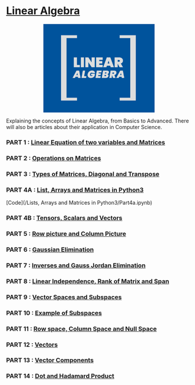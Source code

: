 
# [Linear Algebra](https://medium.com/linear-algebra)

<img style=" display: block;
     max-width: 60%;
    height: auto;
    margin: auto;
    float: none!important;" src="Logo/linalg.png"
    alt ="publication-logo"/>  

Explaining the concepts of Linear Algebra, from Basics to Advanced. There will also be articles about their application in Computer Science. 

### PART 1   : [Linear Equation of two variables and Matrices](https://medium.com/linear-algebra/part-1-linear-equation-of-two-variables-and-matrices-d8de21eb8d51)  
### PART 2   : [Operations on Matrices](https://medium.com/linear-algebra/part-2-operations-on-matrices-3caab542aebd)  
### PART 3   : [Types of Matrices, Diagonal and Transpose](https://medium.com/linear-algebra/part-3-types-of-matrices-diagonal-and-transpose-151418a47c06)  
### PART 4A  : [List, Arrays and Matrices in Python3](https://medium.com/linear-algebra/part-4-list-arrays-and-matrices-in-python-3-6ee47b3a3d23) 
[Code](/Lists, Arrays and Matrices in Python3/Part4a.ipynb)
### PART 4B  : [Tensors, Scalars and Vectors](https://medium.com/linear-algebra/part-4b-tensors-scalars-and-vectors-68cf6c1f2be)  
 
### PART 5   : [Row picture and Column Picture](https://medium.com/linear-algebra/part-5-row-picture-and-column-picture-899e6d834564)  
### PART 6   : [Gaussian Elimination](https://medium.com/linear-algebra/part-6-gaussian-elimination-b1ad4a279a74)  
### PART 7   : [Inverses and Gauss Jordan Elimination](https://medium.com/linear-algebra/part-7-inverses-and-gauss-jordan-elimination-39c5162428e0)  
### PART 8   : [Linear Independence, Rank of Matrix and Span](https://medium.com/linear-algebra/part-8-linear-independence-rank-of-matrix-and-span-9f8af9bfd475)  
### PART 9   : [Vector Spaces and Subspaces](https://medium.com/linear-algebra/part-9-vector-spaces-and-sub-spaces-34c44c968ed5)  
### PART 10  : [Example of Subspaces](https://medium.com/linear-algebra/part-10-example-of-sub-spaces-e613bc062e56) 
### PART 11  : [Row space, Column Space and Null Space](https://medium.com/linear-algebra/part-11-row-space-column-space-and-null-space-d69319f22fc4)  
### PART 12  : [Vectors](https://medium.com/linear-algebra/part-12-vectors-a99364499121)  
### PART 13  : [Vector Components](https://medium.com/linear-algebra/part-13-vector-components-b78a61be3817)  
### PART 14  : [Dot and Hadamard Product](https://medium.com/linear-algebra/part-14-dot-and-hadamard-product-b7e0723b9133)  






